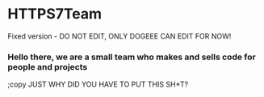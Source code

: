 # HTTPS7Team
Fixed version - DO NOT EDIT, ONLY DOGEEE CAN EDIT FOR NOW!

### Hello there, we are a small team who makes and sells code for people and projects

;copy JUST WHY DID YOU HAVE TO PUT THIS SH*T?
